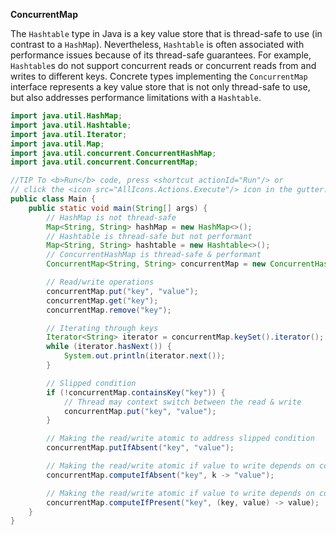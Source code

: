 __ConcurrentMap__

The `Hashtable` type in Java is a key value store that is thread-safe to use (in contrast to a `HashMap`). 
Nevertheless, `Hashtable` is often associated with performance issues because of its thread-safe guarantees.
For example, `Hashtable`s do not support concurrent reads or concurrent reads from and writes to different keys. 
Concrete types implementing the `ConcurrentMap` interface represents a key value store that is not only thread-safe to use, but also addresses 
performance limitations with a `Hashtable`.

```Java
import java.util.HashMap;
import java.util.Hashtable;
import java.util.Iterator;
import java.util.Map;
import java.util.concurrent.ConcurrentHashMap;
import java.util.concurrent.ConcurrentMap;

//TIP To <b>Run</b> code, press <shortcut actionId="Run"/> or
// click the <icon src="AllIcons.Actions.Execute"/> icon in the gutter.
public class Main {
    public static void main(String[] args) {
        // HashMap is not thread-safe
        Map<String, String> hashMap = new HashMap<>();
        // Hashtable is thread-safe but not performant
        Map<String, String> hashtable = new Hashtable<>();
        // ConcurrentHashMap is thread-safe & performant
        ConcurrentMap<String, String> concurrentMap = new ConcurrentHashMap<>();

        // Read/write operations
        concurrentMap.put("key", "value");
        concurrentMap.get("key");
        concurrentMap.remove("key");

        // Iterating through keys
        Iterator<String> iterator = concurrentMap.keySet().iterator();
        while (iterator.hasNext()) {
            System.out.println(iterator.next());
        }

        // Slipped condition
        if (!concurrentMap.containsKey("key")) {
            // Thread may context switch between the read & write
            concurrentMap.put("key", "value");
        }

        // Making the read/write atomic to address slipped condition
        concurrentMap.putIfAbsent("key", "value");

        // Making the read/write atomic if value to write depends on computation on the key
        concurrentMap.computeIfAbsent("key", k -> "value");

        // Making the read/write atomic if value to write depends on computation on the key/value
        concurrentMap.computeIfPresent("key", (key, value) -> value);
    }
}
```